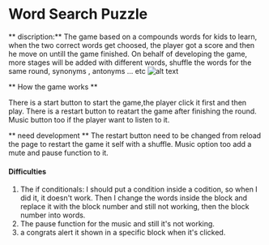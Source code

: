 # Word Search Puzzle
** discription:**
The game based on a compounds words for kids to learn, when the two correct words get choosed, the player got a score and then he move on untill the game finished. 
On behalf of developing the game, more stages will be added with different words, shuffle the words for the same round, synonyms , antonyms ... etc
![alt text](http://Project-1/Project-1/images/picofProj.JPG)



** How the game works **

 There is a start button to start the game,the player click it first and then play. There is a restart button to reatart the game after finishing the round. Music button too if the player want to listen to it. 

** need development **
 The restart button need to be changed from reload the page to restart the game it self with a shuffle. Music option too add a mute and pause function to it.

#### Difficulties 
1. The if conditionals: I should put a condition inside a codition, so when I did it, it doesn't work. Then I change the words inside the block and replace it with the block number and still not working, then the block number into words. 
2. The pause function for the music and still it's not working.
3. a congrats alert it shown in a specific block when it's clicked.





